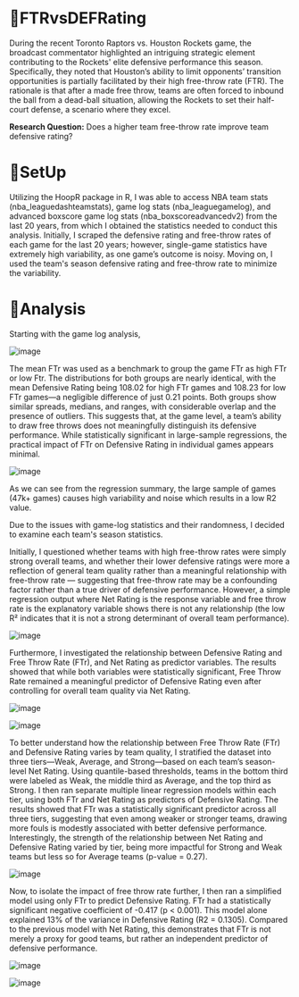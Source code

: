 # 🏀FTRvsDEFRating

During the recent Toronto Raptors vs. Houston Rockets game, the broadcast commentator highlighted an intriguing strategic element contributing to the Rockets' elite defensive performance this season. Specifically, they noted that Houston’s ability to limit opponents’ transition opportunities is partially facilitated by their high free-throw rate (FTR). The rationale is that after a made free throw, teams are often forced to inbound the ball from a dead-ball situation, allowing the Rockets to set their half-court defense, a scenario where they excel. 

**Research Question:** Does a higher team free-throw rate improve team defensive rating?


# 🏀SetUp

Utilizing the HoopR package in R, I was able to access NBA team stats (nba_leaguedashteamstats), game log stats (nba_leaguegamelog), and advanced boxscore game log stats (nba_boxscoreadvancedv2) from the last 20 years, from which I obtained the statistics needed to conduct this analysis. Initially, I scraped the defensive rating and free-throw rates of each game for the last 20 years; however, single-game statistics have extremely high variability, as one game’s outcome is noisy. Moving on, I used the team's season defensive rating and free-throw rate to minimize the variability. 

# 🏀Analysis

Starting with the game log analysis, 

![image](https://github.com/user-attachments/assets/c44cf5fa-06ba-4e45-8e40-e0c25b71b53d)

The mean FTr was used as a benchmark to group the game FTr as high FTr or low Ftr. The distributions for both groups are nearly identical, with the mean Defensive Rating being 108.02 for high FTr games and 108.23 for low FTr games—a negligible difference of just 0.21 points. Both groups show similar spreads, medians, and ranges, with considerable overlap and the presence of outliers. This suggests that, at the game level, a team’s ability to draw free throws does not meaningfully distinguish its defensive performance. While statistically significant in large-sample regressions, the practical impact of FTr on Defensive Rating in individual games appears minimal. 

![image](https://github.com/user-attachments/assets/6fd6e417-2fc5-4d73-a0b1-df55f7a2a5de)


As we can see from the regression summary, the large sample of games (47k+ games) causes high variability and noise which results in a low R2 value. 


Due to the issues with game-log statistics and their randomness, I decided to examine each team's season statistics. 

Initially, I questioned whether teams with high free-throw rates were simply strong overall teams, and whether their lower defensive ratings were more a reflection of general team quality rather than a meaningful relationship with free-throw rate — suggesting that free-throw rate may be a confounding factor rather than a true driver of defensive performance. However, a simple regression output where Net Rating is the response variable and free throw rate is the explanatory variable shows there is not any relationship (the low R² indicates that it is not a strong determinant of overall team performance). 

![image](https://github.com/user-attachments/assets/f842951b-c578-4491-95ca-ad3d17162071)


Furthermore, I investigated the relationship between Defensive Rating and Free Throw Rate (FTr), and Net Rating as predictor variables. The results showed that while both variables were statistically significant, Free Throw Rate remained a meaningful predictor of Defensive Rating even after controlling for overall team quality via Net Rating.

![image](https://github.com/user-attachments/assets/4c258683-9c71-46e2-acce-49fc6beee562)

![image](https://github.com/user-attachments/assets/c46f7300-c160-4128-8295-52e67e161798)


To better understand how the relationship between Free Throw Rate (FTr) and Defensive Rating varies by team quality, I stratified the dataset into three tiers—Weak, Average, and Strong—based on each team’s season-level Net Rating. Using quantile-based thresholds, teams in the bottom third were labeled as Weak, the middle third as Average, and the top third as Strong. I then ran separate multiple linear regression models within each tier, using both FTr and Net Rating as predictors of Defensive Rating. The results showed that FTr was a statistically significant predictor across all three tiers, suggesting that even among weaker or stronger teams, drawing more fouls is modestly associated with better defensive performance. Interestingly, the strength of the relationship between Net Rating and Defensive Rating varied by tier, being more impactful for Strong and Weak teams but less so for Average teams (p-value = 0.27).


![image](https://github.com/user-attachments/assets/d46cfb9b-b982-4d6e-9e3b-c36b06cb8b94)



Now, to isolate the impact of free throw rate further, I then ran a simplified model using only FTr to predict Defensive Rating. FTr had a statistically significant negative coefficient of -0.417 (p < 0.001). This model alone explained 13% of the variance in Defensive Rating (R2 = 0.1305). Compared to the previous model with Net Rating, this demonstrates that FTr is not merely a proxy for good teams, but rather an independent predictor of defensive performance. 

![image](https://github.com/user-attachments/assets/efe9b1a8-9ea4-405b-a61e-b1e03586b817)

![image](https://github.com/user-attachments/assets/ca24029c-33a5-4a65-9f76-deacf3885620)











